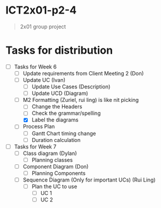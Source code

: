 # ICT2x01-p2-4
> 2x01 group project

# Tasks for distribution
- [ ] Tasks for Week 6
  - [ ] Update requirements from Client Meeting 2 (Don)
  - [ ] Update UC (Ivan) 
    - [ ] Update Use Cases (Description)
    - [ ] Update UCD (Diagram) 
  - [ ] M2 Formatting (Zuriel, rui ling) is like nit picking
    - [ ] Change the Headers
    - [ ] Check the grammar/spelling
    - [X] Label the diagrams
  - [ ] Process Plan
    - [ ] Gantt Chart timing change
    - [ ] Duration calculation
- [ ] Tasks for Week 7
  - [ ] Class diagram (Dylan)
    - [ ] Planning classes
  - [ ] Component Diagram (Don)
    - [ ] Planning Components
  - [ ] Sequence Diagram (Only for important UCs) (Rui Ling)
    - [ ] Plan the UC to use
      - [ ] UC 1
      - [ ] UC 2
